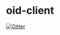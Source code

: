 # oid-client

[![Gitter](https://badges.gitter.im/oid-client/Lobby.svg)](https://gitter.im/oid-client/Lobby?utm_source=badge&utm_medium=badge&utm_campaign=pr-badge&utm_content=badge)
